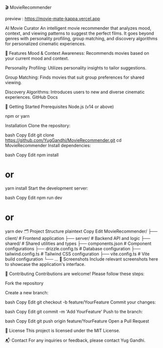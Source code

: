 🎬 MovieRecommender

preview : https://movie-mate-kappa.vercel.app

AI Movie Curator
An intelligent movie recommender that analyzes mood, context, and viewing patterns to suggest the perfect films. It goes beyond genres with personality profiling, group matching, and discovery algorithms for personalized cinematic experiences.

🧠 Features
Mood & Context Awareness: Recommends movies based on your current mood and context.

Personality Profiling: Utilizes personality insights to tailor suggestions.

Group Matching: Finds movies that suit group preferences for shared viewing.

Discovery Algorithms: Introduces users to new and diverse cinematic experiences.
GitHub Docs

🚀 Getting Started
Prerequisites
Node.js (v14 or above)

npm or yarn


Installation
Clone the repository:

bash
Copy
Edit
git clone https://github.com/YugGandhi/MovieRecommender.git
cd MovieRecommender
Install dependencies:

bash
Copy
Edit
npm install
# or
yarn install
Start the development server:

bash
Copy
Edit
npm run dev
# or
yarn dev
🗂️ Project Structure
plaintext
Copy
Edit
MovieRecommender/
├── client/             # Frontend application
├── server/             # Backend API and logic
├── shared/             # Shared utilities and types
├── components.json     # Component configurations
├── drizzle.config.ts   # Database configuration
├── tailwind.config.ts  # Tailwind CSS configuration
├── vite.config.ts      # Vite build configuration
└── ...
📸 Screenshots
Include relevant screenshots here to showcase the application's interface.

🤝 Contributing
Contributions are welcome! Please follow these steps:

Fork the repository

Create a new branch:

bash
Copy
Edit
git checkout -b feature/YourFeature
Commit your changes:

bash
Copy
Edit
git commit -m 'Add YourFeature'
Push to the branch:

bash
Copy
Edit
git push origin feature/YourFeature
Open a Pull Request

📄 License
This project is licensed under the MIT License.

📬 Contact
For any inquiries or feedback, please contact Yug Gandhi.

